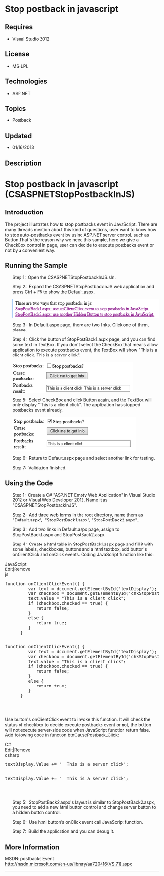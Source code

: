 # Stop postback in javascript
## Requires
- Visual Studio 2012
## License
- MS-LPL
## Technologies
- ASP.NET
## Topics
- Postback
## Updated
- 01/16/2013
## Description

<h1>Stop postback in javascript (CSASPNETStopPostbackInJS)</h1>
<h2>Introduction</h2>
<p class="MsoNormal">The project illustrates how to stop postbacks event in JavaScript. There are many threads mention about this kind of questions, user want to know how to stop auto-postbacks event by using ASP.NET server control, such as Button.That's
 the reason why we need this sample, here we give a CheckBox control in page, user can decide to execute postbacks event or not by a convenient way.<span style="">
</span></p>
<h2>Running the Sample<span style=""> </span></h2>
<p class="MsoListParagraphCxSpFirst" style="margin-left:.25in"><span style=""><span style="">Step 1:<span style="font:7.0pt &quot;Times New Roman&quot;">&nbsp;&nbsp;
</span></span></span>Open the CSASPNETStopPostbackInJS.sln.<span style=""> </span>
</p>
<p class="MsoListParagraphCxSpMiddle" style="margin-left:.25in"><span style=""><span style="">Step 2:<span style="font:7.0pt &quot;Times New Roman&quot;">&nbsp;&nbsp;
</span></span></span>Expand the CSASPNETStopPostbackInJS web application and press Ctrl &#43; F5 to show the Default.aspx.</p>
<p class="MsoListParagraphCxSpMiddle" style="margin-left:.25in"><span style=""><img src="74710-image.png" alt="" width="544" height="62" align="middle">
</span></p>
<p class="MsoListParagraphCxSpMiddle" style="margin-left:.25in"><span style=""><span style="">Step 3:<span style="font:7.0pt &quot;Times New Roman&quot;">&nbsp;&nbsp;
</span></span></span><span style="">In Default.aspx page, there are two links. Click one of them, please.</span></p>
<p class="MsoListParagraphCxSpMiddle" style="margin-left:.25in"><span style=""><span style="">Step 4:<span style="font:7.0pt &quot;Times New Roman&quot;">&nbsp;&nbsp;
</span></span></span>Click the button of StopPostBack1.aspx page, and you can find some text in TextBox. If you don&#39;t select the CheckBox that means allow application<span style=""> to</span><span style="">&nbsp;</span>execute postbacks event, the TextBox will
 show &quot;This is a client click. This is a server click&quot;.</p>
<p class="MsoListParagraphCxSpMiddle" style="margin-left:.25in"><span style=""><img src="74711-image.png" alt="" width="395" height="101" align="middle">
</span></p>
<p class="MsoListParagraphCxSpMiddle" style="margin-left:.25in"><span style=""><span style="">Step 5:<span style="font:7.0pt &quot;Times New Roman&quot;">&nbsp;&nbsp;
</span></span></span>Select CheckBox and click Button again, and the TextBox will only display &quot;This is a client click&quot;. The application has stopped postbacks event already.</p>
<p class="MsoListParagraphCxSpMiddle" style="margin-left:.25in"><span style=""><img src="74712-image.png" alt="" width="405" height="112" align="middle">
</span></p>
<p class="MsoListParagraphCxSpMiddle" style="margin-left:.25in"><span style=""><span style="">Step 6:<span style="font:7.0pt &quot;Times New Roman&quot;">&nbsp;&nbsp;
</span></span></span>Return to Default.aspx page and select another link for testing.</p>
<p class="MsoListParagraphCxSpLast" style="margin-left:.25in"><span style=""><span style="">Step 7:<span style="font:7.0pt &quot;Times New Roman&quot;">&nbsp;&nbsp;
</span></span></span>Validation finished.</p>
<h2>Using the Code<span style=""> </span></h2>
<p class="MsoListParagraphCxSpFirst" style="margin-left:.25in"><span style=""><span style="">Step 1:<span style="font:7.0pt &quot;Times New Roman&quot;">&nbsp;&nbsp;
</span></span></span>Create a C# &quot;ASP.NET Empty Web Application&quot; in Visual Studio 2012 or Visual Web Developer 2012. Name it as &quot;CSASPNETStopPostbackInJS&quot;.</p>
<p class="MsoListParagraphCxSpMiddle" style="margin-left:.25in"><span style=""><span style="">Step 2:<span style="font:7.0pt &quot;Times New Roman&quot;">&nbsp;&nbsp;
</span></span></span>Add three web forms in the root directory, name them as &quot;Default.aspx&quot;,
<span style="">&nbsp;</span>&quot;StopPostBack1.aspx&quot;, &quot;StopPostBack2.aspx&quot;..</p>
<p class="MsoListParagraphCxSpMiddle" style="margin-left:.25in"><span style=""><span style="">Step 3:<span style="font:7.0pt &quot;Times New Roman&quot;">&nbsp;&nbsp;
</span></span></span><span style="">Add two links in Default.aspx page, assign to StopPostBack1.aspx and StopPostBack2.aspx.</span></p>
<p class="MsoListParagraphCxSpLast" style="margin-left:.25in"><span style=""><span style="">Step 4:<span style="font:7.0pt &quot;Times New Roman&quot;">&nbsp;&nbsp;
</span></span></span>Create a html table in StopPostBack1.aspx page and fill it with some labels, checkboxes, buttons and a html textbox, add button's onClientClick and onClick events. Coding JavaScript function like this:</p>
<div class="scriptcode">
<div class="pluginEditHolder" pluginCommand="mceScriptCode">
<div class="title"><span>JavaScript</span></div>
<div class="pluginLinkHolder"><span class="pluginEditHolderLink">Edit</span>|<span class="pluginRemoveHolderLink">Remove</span>
</div>
<span class="hidden">js</span>
<pre class="hidden">
function onClientClickEvent() {
&nbsp;&nbsp;&nbsp;&nbsp;&nbsp;&nbsp;&nbsp;&nbsp; var text = document.getElementById('textDisplay');
&nbsp;&nbsp;&nbsp;&nbsp;&nbsp;&nbsp;&nbsp;&nbsp; var checkbox = document.getElementById('chkStopPostback');
&nbsp;&nbsp;&nbsp;&nbsp;&nbsp;&nbsp;&nbsp;&nbsp; text.value = &quot;This is a client click&quot;;
&nbsp;&nbsp;&nbsp;&nbsp;&nbsp;&nbsp;&nbsp;&nbsp; if (checkbox.checked == true) {
&nbsp;&nbsp;&nbsp;&nbsp;&nbsp;&nbsp;&nbsp;&nbsp;&nbsp;&nbsp;&nbsp; return false;
&nbsp;&nbsp;&nbsp;&nbsp;&nbsp;&nbsp;&nbsp;&nbsp; }
&nbsp;&nbsp;&nbsp;&nbsp;&nbsp;&nbsp;&nbsp;&nbsp; else {
&nbsp;&nbsp;&nbsp;&nbsp;&nbsp;&nbsp;&nbsp;&nbsp;&nbsp;&nbsp;&nbsp; return true;
&nbsp;&nbsp;&nbsp;&nbsp;&nbsp;&nbsp;&nbsp;&nbsp; }
&nbsp;&nbsp;&nbsp;&nbsp;&nbsp; }

</pre>
<pre id="codePreview" class="js">
function onClientClickEvent() {
&nbsp;&nbsp;&nbsp;&nbsp;&nbsp;&nbsp;&nbsp;&nbsp; var text = document.getElementById('textDisplay');
&nbsp;&nbsp;&nbsp;&nbsp;&nbsp;&nbsp;&nbsp;&nbsp; var checkbox = document.getElementById('chkStopPostback');
&nbsp;&nbsp;&nbsp;&nbsp;&nbsp;&nbsp;&nbsp;&nbsp; text.value = &quot;This is a client click&quot;;
&nbsp;&nbsp;&nbsp;&nbsp;&nbsp;&nbsp;&nbsp;&nbsp; if (checkbox.checked == true) {
&nbsp;&nbsp;&nbsp;&nbsp;&nbsp;&nbsp;&nbsp;&nbsp;&nbsp;&nbsp;&nbsp; return false;
&nbsp;&nbsp;&nbsp;&nbsp;&nbsp;&nbsp;&nbsp;&nbsp; }
&nbsp;&nbsp;&nbsp;&nbsp;&nbsp;&nbsp;&nbsp;&nbsp; else {
&nbsp;&nbsp;&nbsp;&nbsp;&nbsp;&nbsp;&nbsp;&nbsp;&nbsp;&nbsp;&nbsp; return true;
&nbsp;&nbsp;&nbsp;&nbsp;&nbsp;&nbsp;&nbsp;&nbsp; }
&nbsp;&nbsp;&nbsp;&nbsp;&nbsp; }

</pre>
</div>
</div>
<div class="endscriptcode">&nbsp;</div>
<p class="MsoNormal">Use button's onClientClick event to invoke this function. It will check the status of checkbox to decide execute postbacks event or not, the button will not execute server-side code when JavaScript function return false.<span style="">&nbsp;
</span>Add following code in function btnCausePostback_Click:</p>
<div class="scriptcode">
<div class="pluginEditHolder" pluginCommand="mceScriptCode">
<div class="title"><span>C#</span></div>
<div class="pluginLinkHolder"><span class="pluginEditHolderLink">Edit</span>|<span class="pluginRemoveHolderLink">Remove</span>
</div>
<span class="hidden">csharp</span>
<pre class="hidden">
textDisplay.Value &#43;= &quot;&nbsp; This is a server click&quot;;

</pre>
<pre id="codePreview" class="csharp">
textDisplay.Value &#43;= &quot;&nbsp; This is a server click&quot;;

</pre>
</div>
</div>
<div class="endscriptcode">&nbsp;</div>
<p class="MsoListParagraphCxSpFirst" style="margin-left:.25in"><span style=""><span style="">Step 5:<span style="font:7.0pt &quot;Times New Roman&quot;">&nbsp;&nbsp;
</span></span></span>StopPostBack2.aspx's layout is similar to StopPostBack2.aspx, you need to add a new html button control and change server button to a hidden button control.</p>
<p class="MsoListParagraphCxSpMiddle" style="margin-left:.25in"><span style=""><span style="">Step 6:<span style="font:7.0pt &quot;Times New Roman&quot;">&nbsp;&nbsp;
</span></span></span>Use html button's onClick event call JavaScript function.</p>
<p class="MsoListParagraphCxSpLast" style="margin-left:.25in"><span style=""><span style="">Step 7:<span style="font:7.0pt &quot;Times New Roman&quot;">&nbsp;&nbsp;
</span></span></span>Build the application and you can debug it<span style="">.</span></p>
<h2>More Information</h2>
<p class="MsoNormal">MSDN: postbacks Event<br>
<a href="http://msdn.microsoft.com/en-us/library/aa720416(VS.71).aspx">http://msdn.microsoft.com/en-us/library/aa720416(VS.71).aspx</a><span style="">
</span></p>
<hr>
<div><a href="http://go.microsoft.com/?linkid=9759640" style="margin-top:3px"><img alt="" src="-onecodelogo">
</a></div>
